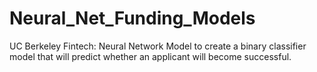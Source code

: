 # Neural_Net_Funding_Models
UC Berkeley Fintech: Neural Network Model to create a binary classifier model that will predict whether an applicant will become successful.
